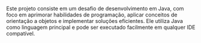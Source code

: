 Este projeto consiste em um desafio de desenvolvimento em Java, com foco em aprimorar habilidades de programação, aplicar conceitos de orientação a objetos e implementar soluções eficientes. Ele utiliza Java como linguagem principal e pode ser executado facilmente em qualquer IDE compatível.
